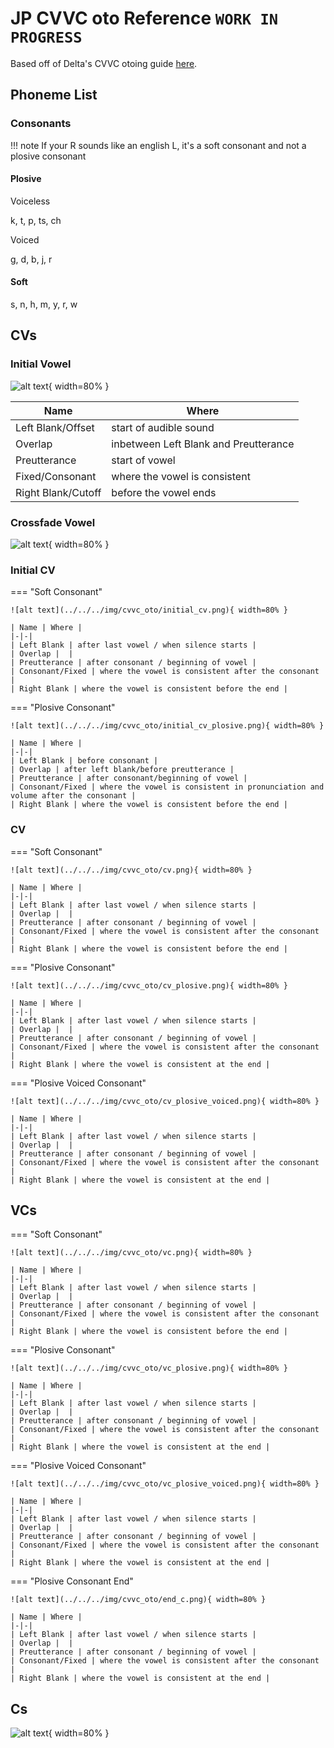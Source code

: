 # JP CVVC oto Reference `WORK IN PROGRESS`

Based off of Delta's CVVC otoing guide [here](https://delta-kimigatame.hatenablog.jp/entry/ar533241).

## Phoneme List

### Consonants

!!! note
    If your R sounds like an english L, it's a soft consonant and not a plosive consonant

#### Plosive

Voiceless

k, t, p, ts, ch

Voiced

g, d, b, j, r

#### Soft

s, n, h, m, y, r, w

## CVs

### Initial Vowel

![alt text](../../../img/cvvc_oto/initial_vowel.png){ width=80% }

| Name | Where |
|-|-|
| Left Blank/Offset | start of audible sound |
| Overlap | inbetween Left Blank and Preutterance |
| Preutterance | start of vowel |
| Fixed/Consonant | where the vowel is consistent |
| Right Blank/Cutoff | before the vowel ends |

### Crossfade Vowel

![alt text](../../../img/cvvc_oto/crossfade_vowel.png){ width=80% }

### Initial CV

=== "Soft Consonant"

    ![alt text](../../../img/cvvc_oto/initial_cv.png){ width=80% }

    | Name | Where |
    |-|-|
    | Left Blank | after last vowel / when silence starts |
    | Overlap |  |
    | Preutterance | after consonant / beginning of vowel |
    | Consonant/Fixed | where the vowel is consistent after the consonant |
    | Right Blank | where the vowel is consistent before the end |

=== "Plosive Consonant"

    ![alt text](../../../img/cvvc_oto/initial_cv_plosive.png){ width=80% }
    
    | Name | Where |
    |-|-|
    | Left Blank | before consonant |
    | Overlap | after left blank/before preutterance |
    | Preutterance | after consonant/beginning of vowel |
    | Consonant/Fixed | where the vowel is consistent in pronunciation and volume after the consonant |
    | Right Blank | where the vowel is consistent before the end |

### CV

=== "Soft Consonant"

    ![alt text](../../../img/cvvc_oto/cv.png){ width=80% }

    | Name | Where |
    |-|-|
    | Left Blank | after last vowel / when silence starts |
    | Overlap |  |
    | Preutterance | after consonant / beginning of vowel |
    | Consonant/Fixed | where the vowel is consistent after the consonant |
    | Right Blank | where the vowel is consistent before the end |

=== "Plosive Consonant"

    ![alt text](../../../img/cvvc_oto/cv_plosive.png){ width=80% }

    | Name | Where |
    |-|-|
    | Left Blank | after last vowel / when silence starts |
    | Overlap |  |
    | Preutterance | after consonant / beginning of vowel |
    | Consonant/Fixed | where the vowel is consistent after the consonant |
    | Right Blank | where the vowel is consistent at the end |

=== "Plosive Voiced Consonant"

    ![alt text](../../../img/cvvc_oto/cv_plosive_voiced.png){ width=80% }

    | Name | Where |
    |-|-|
    | Left Blank | after last vowel / when silence starts |
    | Overlap |  |
    | Preutterance | after consonant / beginning of vowel |
    | Consonant/Fixed | where the vowel is consistent after the consonant |
    | Right Blank | where the vowel is consistent at the end |

## VCs

=== "Soft Consonant"

    ![alt text](../../../img/cvvc_oto/vc.png){ width=80% }

    | Name | Where |
    |-|-|
    | Left Blank | after last vowel / when silence starts |
    | Overlap |  |
    | Preutterance | after consonant / beginning of vowel |
    | Consonant/Fixed | where the vowel is consistent after the consonant |
    | Right Blank | where the vowel is consistent before the end |

=== "Plosive Consonant"

    ![alt text](../../../img/cvvc_oto/vc_plosive.png){ width=80% }

    | Name | Where |
    |-|-|
    | Left Blank | after last vowel / when silence starts |
    | Overlap |  |
    | Preutterance | after consonant / beginning of vowel |
    | Consonant/Fixed | where the vowel is consistent after the consonant |
    | Right Blank | where the vowel is consistent at the end |

=== "Plosive Voiced Consonant"

    ![alt text](../../../img/cvvc_oto/vc_plosive_voiced.png){ width=80% }

    | Name | Where |
    |-|-|
    | Left Blank | after last vowel / when silence starts |
    | Overlap |  |
    | Preutterance | after consonant / beginning of vowel |
    | Consonant/Fixed | where the vowel is consistent after the consonant |
    | Right Blank | where the vowel is consistent at the end |

=== "Plosive Consonant End"

    ![alt text](../../../img/cvvc_oto/end_c.png){ width=80% }

    | Name | Where |
    |-|-|
    | Left Blank | after last vowel / when silence starts |
    | Overlap |  |
    | Preutterance | after consonant / beginning of vowel |
    | Consonant/Fixed | where the vowel is consistent after the consonant |
    | Right Blank | where the vowel is consistent at the end |

## Cs

![alt text](../../../img/cvvc_oto/c_only.png){ width=80% }